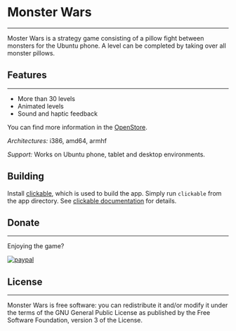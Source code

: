 # Monster Wars
--------------------------------------------
Moster Wars is a strategy game consisting of a pillow fight between monsters for the Ubuntu phone. A level can be completed by taking over all monster pillows.

## Features
--------------------------------------------
* More than 30 levels
* Animated levels
* Sound and haptic feedback

You can find more information in the [OpenStore](https://open-store.io/app/monsterwars.t-mon).

*Architectures:* i386, amd64, armhf

*Support:* Works on Ubuntu phone, tablet and desktop environments. 

## Building
Install [clickable](https://github.com/bhdouglass/clickable), which is used to build the app. Simply run `clickable` from the app directory. See [clickable documentation](http://clickable.bhdouglass.com/) for details. 

## Donate
--------------------------------------------
Enjoying the game?

[![paypal](https://www.paypalobjects.com/en_US/i/btn/btn_donateCC_LG.gif)](https://www.paypal.com/cgi-bin/webscr?cmd=_s-xclick&hosted_button_id=MTXAYC3R425NG)

## License
--------------------------------------------
Monster Wars is free software: you can redistribute it and/or modify it under the terms of the GNU General Public License as 
published by the Free Software Foundation, version 3 of the License.
